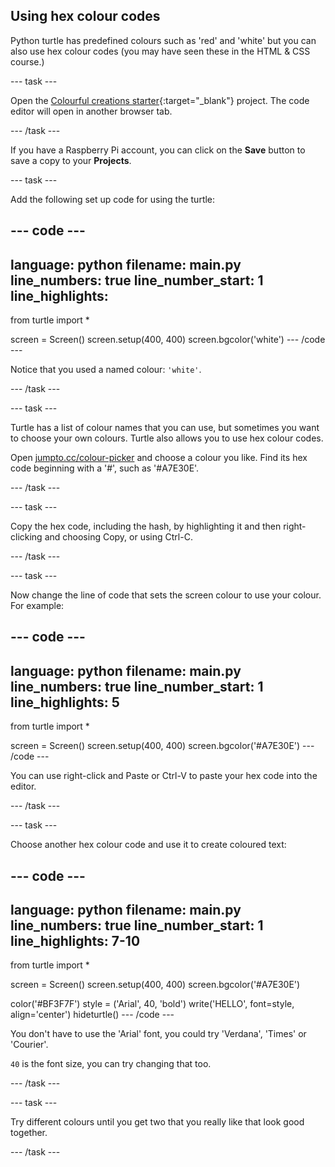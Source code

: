 ## Using hex colour codes



Python turtle has predefined colours such as 'red' and 'white' but you can also use hex colour codes (you may have seen these in the HTML & CSS course.) 

--- task ---

Open the [Colourful creations starter](https://editor.raspberrypi.org/en/projects/colourful-creations-starter){:target="_blank"} project. The code editor will open in another browser tab.

--- /task ---


If you have a Raspberry Pi account, you can click on the **Save** button to save a copy to your **Projects**.

--- task ---

Add the following set up code for using the turtle:

--- code ---
---
language: python
filename: main.py
line_numbers: true
line_number_start: 1
line_highlights: 
---
from turtle import *

screen = Screen()
screen.setup(400, 400)
screen.bgcolor('white')
--- /code ---
    

Notice that you used a named colour: `'white'`.

--- /task ---

--- task ---

Turtle has a list of colour names that you can use, but sometimes you want to choose your own colours. Turtle also allows you to use hex colour codes. 

Open <a href="http://jumpto.cc/colour-picker" target="_blank">jumpto.cc/colour-picker</a> and choose a colour you like. Find its hex code beginning with a '#', such as '#A7E30E'. 

--- /task ---

--- task ---

Copy the hex code, including the hash, by highlighting it and then right-clicking and choosing Copy, or using Ctrl-C. 

--- /task ---  

--- task ---

Now change the line of code that sets the screen colour to use your colour. For example:

--- code ---
---
language: python
filename: main.py
line_numbers: true
line_number_start: 1
line_highlights: 5
---
from turtle import *

screen = Screen()
screen.setup(400, 400)
screen.bgcolor('#A7E30E')
--- /code ---
   
You can use right-click and Paste or Ctrl-V to paste your hex code into the editor. 

--- /task ---

--- task ---

Choose another hex colour code and use it to create coloured text:

--- code ---
---
language: python
filename: main.py
line_numbers: true
line_number_start: 1
line_highlights: 7-10
---
from turtle import *

screen = Screen()
screen.setup(400, 400)
screen.bgcolor('#A7E30E')

color('#BF3F7F')
style = ('Arial', 40, 'bold')
write('HELLO', font=style, align='center')
hideturtle()
--- /code ---

You don't have to use the 'Arial' font, you could try 'Verdana', 'Times' or 'Courier'.
   
`40` is the font size, you can try changing that too.  

--- /task ---  

--- task ---

Try different colours until you get two that you really like that look good together. 

--- /task ---   





